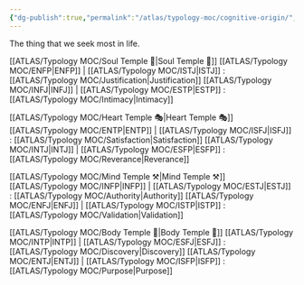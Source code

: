 ```yaml
---
{"dg-publish":true,"permalink":"/atlas/typology-moc/cognitive-origin/","created":"","updated":""}
---
```



The thing that we seek most in life. 

[[ATLAS/Typology MOC/Soul Temple 👥\|Soul Temple 👥]] 
[[ATLAS/Typology MOC/ENFP\|ENFP]] | [[ATLAS/Typology MOC/ISTJ\|ISTJ]] : [[ATLAS/Typology MOC/Justification\|Justification]]
[[ATLAS/Typology MOC/INFJ\|INFJ]] | [[ATLAS/Typology MOC/ESTP\|ESTP]] : [[ATLAS/Typology MOC/Intimacy\|Intimacy]]

[[ATLAS/Typology MOC/Heart Temple 🎭\|Heart Temple 🎭]]
[[ATLAS/Typology MOC/ENTP\|ENTP]] | [[ATLAS/Typology MOC/ISFJ\|ISFJ]] : [[ATLAS/Typology MOC/Satisfaction\|Satisfaction]]
[[ATLAS/Typology MOC/INTJ\|INTJ]] | [[ATLAS/Typology MOC/ESFP\|ESFP]] : [[ATLAS/Typology MOC/Reverance\|Reverance]]

[[ATLAS/Typology MOC/Mind Temple ⚒️\|Mind Temple ⚒️]]
[[ATLAS/Typology MOC/INFP\|INFP]] | [[ATLAS/Typology MOC/ESTJ\|ESTJ]] : [[ATLAS/Typology MOC/Authority\|Authority]]
[[ATLAS/Typology MOC/ENFJ\|ENFJ]] | [[ATLAS/Typology MOC/ISTP\|ISTP]] : [[ATLAS/Typology MOC/Validation\|Validation]]

[[ATLAS/Typology MOC/Body Temple 🌳\|Body Temple 🌳]]
[[ATLAS/Typology MOC/INTP\|INTP]] | [[ATLAS/Typology MOC/ESFJ\|ESFJ]] : [[ATLAS/Typology MOC/Discovery\|Discovery]]
[[ATLAS/Typology MOC/ENTJ\|ENTJ]] | [[ATLAS/Typology MOC/ISFP\|ISFP]] : [[ATLAS/Typology MOC/Purpose\|Purpose]]
